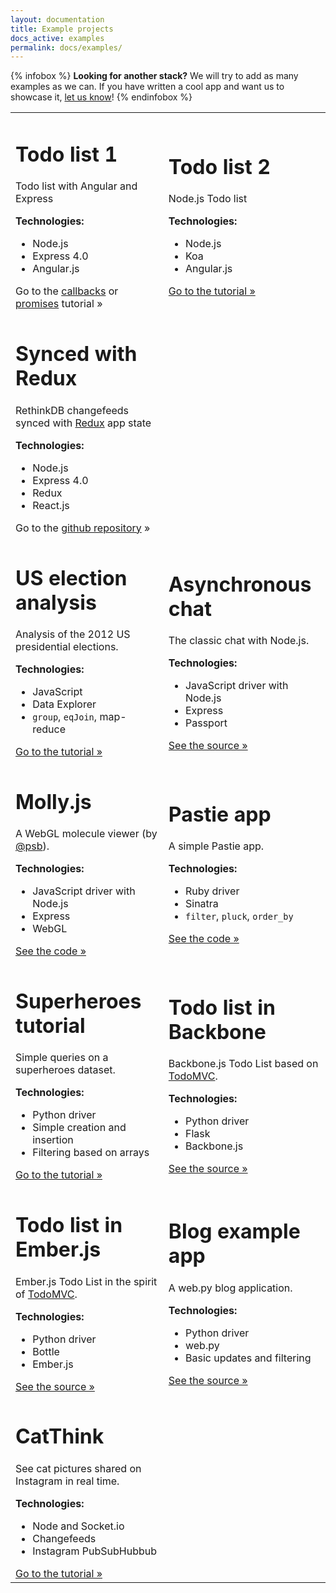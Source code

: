 ```yaml
---
layout: documentation
title: Example projects
docs_active: examples
permalink: docs/examples/
---
```


{% infobox %}
__Looking for another stack?__ We will try to add as many examples as
we can. If you have written a cool app and want us to showcase it,
[let us know](/community)!
{% endinfobox %}

<table class="docs-grid docs-examples">
  <tbody>
    <tr>
      <td>
      <div class="docs-grid-block">
        <h1>Todo list 1</h1>
        <p>Todo list with Angular and Express</p>
        <strong>Technologies:</strong>
        <ul>
          <li>Node.js</li>
          <li>Express 4.0</li>
          <li>Angular.js</li>
        </ul>
        <i class="tag javascript"></i> Go to the <a class="action" href="https://github.com/rethinkdb/rethinkdb-example-nodejs/tree/master/todo-angular-express">callbacks</a> or <a href="https://github.com/rethinkdb/rethinkdb-example-nodejs/tree/master/todo-angular-express-promise">promises</a> tutorial &raquo;
      </div>
      </td>
      <td>
      <div class="docs-grid-block">
        <h1>Todo list 2</h1>
        <p>Node.js Todo list</p>
        <strong>Technologies:</strong>
        <ul>
          <li>Node.js</li>
          <li>Koa</li>
          <li>Angular.js</li>
        </ul>
        <i class="tag javascript"></i> <a class="action" href="https://github.com/rethinkdb/rethinkdb-example-nodejs/tree/master/todo-angular-koa">Go to the tutorial &raquo;</a>
      </div>
      </td>
    </tr>

<tr>
      <td>
      <div class="docs-grid-block">
        <h1>Synced with Redux</h1>
        <p>RethinkDB changefeeds synced with <a href="https://redux.js.org/">Redux</a> app state</p>
        <strong>Technologies:</strong>
        <ul>
          <li>Node.js</li>
          <li>Express 4.0</li>
          <li>Redux</li>
          <li>React.js</li>
        </ul>
        Go to the <a class="action" href="https://github.com/ddaaggeett/webstarter-with-database">github repository</a> &raquo;
      </div>
      </td>
    </tr>

   <tr>
      <td>
      <div class="docs-grid-block elections">
        <h1>US election analysis</h1>
        <p> Analysis of the 2012 US presidential elections. </p>
        <strong>Technologies:</strong>
        <ul>
          <li>JavaScript</li>
          <li>Data Explorer</li>
          <li><code>group</code>, <code>eqJoin</code>, map-reduce</li>
        </ul>
        <i class="tag javascript"></i> <a class="action" href="/docs/tutorials/elections/">Go to the tutorial &raquo;</a>
      </div>
      </td>
      <td>
      <div class="docs-grid-block chat">
        <h1>Asynchronous chat</h1>
        <p> The classic chat with Node.js. </p>
        <strong>Technologies:</strong>
        <ul>
          <li>JavaScript driver with Node.js</li>
          <li>Express</li>
          <li>Passport</li>
        </ul>
        <i class="tag javascript"></i> <a class="action" href="https://github.com/rethinkdb/rethinkdb-example-nodejs-chat">See the source &raquo;</a>
      </div>
      </td>
    </tr>
    <tr>
      <td>
      <div class="docs-grid-block molecule">
        <h1>Molly.js</h1>
        <p> A WebGL molecule viewer (by <a href="https://github.com/psb">@psb</a>). </p>
        <strong>Technologies:</strong>
        <ul>
          <li>JavaScript driver with Node.js</li>
          <li>Express</li>
          <li>WebGL</li>
        </ul>
        <i class="tag javascript"></i> <a class="action" href="https://github.com/psb/molly.js/">See the code &raquo;</a>
      </div>
      </td>
      <td>
      <div class="docs-grid-block pastie">
        <h1>Pastie app</h1>
        <p> A simple Pastie app. </p>
        <strong>Technologies:</strong>
        <ul>
          <li>Ruby driver</li>
          <li>Sinatra</li>
          <li><code>filter</code>, <code>pluck</code>, <code>order_by</code></li>
        </ul>
        <i class="tag ruby"></i> <a class="action" href="https://github.com/rethinkdb/rethinkdb-example-sinatra-pastie">See the code &raquo;</a>
      </div>
      </td>
    </tr>
    <tr>
      <td>
      <div class="docs-grid-block superheroes">
        <h1>Superheroes tutorial</h1>
        <p> Simple queries on a superheroes dataset. </p>
        <strong>Technologies:</strong>
        <ul>
          <li>Python driver</li>
          <li>Simple creation and insertion</li>
          <li>Filtering based on arrays</li>
        </ul>
        <i class="tag python"></i> <a class="action" href="/docs/tutorials/superheroes/">Go to the tutorial &raquo;</a>
      </div>
      </td>
      <td>
      <div class="docs-grid-block todo-backbone">
        <h1>Todo list in Backbone</h1>
        <p> Backbone.js Todo List based on <a href="http://todomvc.com/">TodoMVC</a>. </p>
        <strong>Technologies:</strong>
        <ul>
          <li>Python driver</li>
          <li>Flask</li>
          <li>Backbone.js</li>
        </ul>
        <i class="tag python"></i> <a class="action" href="https://github.com/rethinkdb/rethinkdb-example-flask-backbone-todo">See the source &raquo;</a>
      </div>
      </td>
    </tr>
    <tr>
      <td>
      <div class="docs-grid-block todo-ember">
        <h1>Todo list in Ember.js</h1>
        <p> Ember.js Todo List in the spirit of <a href="http://todomvc.com/">TodoMVC</a>. </p>
        <strong>Technologies:</strong>
        <ul>
          <li>Python driver</li>
          <li>Bottle</li>
          <li>Ember.js</li>
        </ul>
        <i class="tag python"></i> <a class="action" href="https://github.com/rethinkdb/rethinkdb-example-bottle-ember-todo">See the source &raquo;</a>
      </div>
      </td>
      <td>
      <div class="docs-grid-block blog">
        <h1>Blog example app</h1>
        <p> A web.py blog application. </p>
        <strong>Technologies:</strong>
        <ul>
          <li>Python driver</li>
          <li>web.py</li>
          <li>Basic updates and filtering</li>
        </ul>
        <i class="tag python"></i> <a class="action" href="https://github.com/rethinkdb/rethinkdb-example-webpy-blog">See the source &raquo;</a>
      </div>
      </td>
    </tr>
    <tr>
      <td>
      <div class="docs-grid-block cat">
        <h1>CatThink</h1>
        <p>See cat pictures shared on Instagram in real time.</p>
        <strong>Technologies:</strong>
        <ul>
          <li>Node and Socket.io</li>
          <li>Changefeeds</li>
          <li>Instagram PubSubHubbub</li>
        </ul>
        <i class="tag javascript"></i> <a class="action" href="/blog/cats-of-instagram/">Go to the tutorial &raquo;</a>
      </div>
      </td>
    </tr>
  </tbody>
</table>
